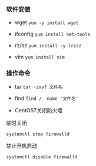 ### 软件安装

-  wget `yum -y install wget`

- ifconfig `yum install net-tools`

- rz/sz `yum install -y lrzsz`

- vim `yum install vim`

### 操作命令

- tar `tar -zxvf 文件名`

- find `find / -name '文件名'`

- CentOS7关闭防火墙

 临时关闭
 
 `systemctl stop firewalld`
 
 禁止开机启动
 
 `systemctl disable firewalld`

